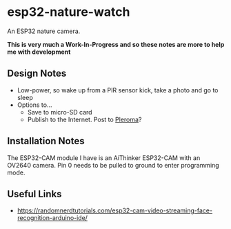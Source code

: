 # esp32-nature-watch

An ESP32 nature camera.

**This is very much a Work-In-Progress and so these notes are more to help me with development**

## Design Notes

 * Low-power, so wake up from a PIR sensor kick, take a photo and go to sleep
 * Options to...
   * Save to micro-SD card
   * Publish to the Internet.  Post to [Pleroma](https://pleroma.social/)?

## Installation Notes

The ESP32-CAM module I have is an AiThinker ESP32-CAM with an OV2640 camera.  Pin 0 needs to be pulled to ground to enter programming mode.

## Useful Links

 * https://randomnerdtutorials.com/esp32-cam-video-streaming-face-recognition-arduino-ide/
